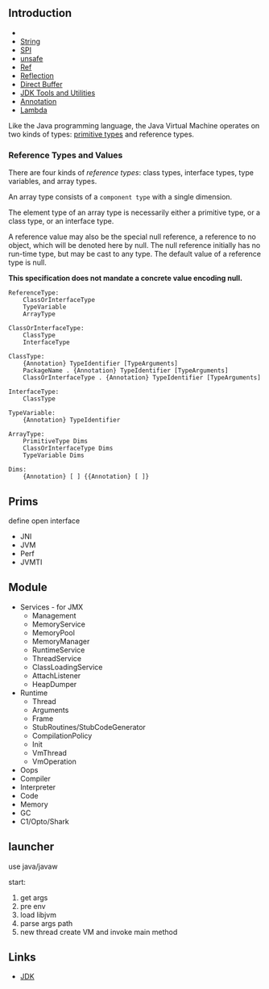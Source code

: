 ## Introduction

- 
- [String](/docs/CS/Java/JDK/Basic/String.md)
- [SPI](/docs/CS/Java/JDK/Basic/SPI.md)
- [unsafe](/docs/CS/Java/JDK/Basic/unsafe.md)
- [Ref](/docs/CS/Java/JDK/Basic/Ref.md)
- [Reflection](/docs/CS/Java/JDK/Basic/Reflection.md)
- [Direct Buffer](/docs/CS/Java/JDK/Basic/Direct_Buffer.md)
- [JDK Tools and Utilities](/docs/CS/Java/JDK/Basic/Tools.md)
- [Annotation](/docs/CS/Java/JDK/Basic/Annotation.md)
- [Lambda](/docs/CS/Java/JDK/Basic/Lambda.md)

Like the Java programming language, the Java Virtual Machine operates on two kinds of types: [primitive types](/docs/CS/Java/JDK/Basic/PrimitiveType.md) and reference types.



### Reference Types and Values

There are four kinds of *reference types*: class types, interface types, type variables, and array types.


An array type consists of a `component type` with a single dimension.

The element type of an array type is necessarily either a primitive type, or a class type, or an interface type.

A reference value may also be the special null reference, a reference to no object, 
which will be denoted here by null. 
The null reference initially has no run-time type, but may be cast to any type. 
The default value of a reference type is null.

**This specification does not mandate a concrete value encoding null.**

```
ReferenceType:
	ClassOrInterfaceType 
	TypeVariable 
	ArrayType
	
ClassOrInterfaceType:
 	ClassType 
 	InterfaceType
 	
ClassType:
	{Annotation} TypeIdentifier [TypeArguments] 
	PackageName . {Annotation} TypeIdentifier [TypeArguments] 
	ClassOrInterfaceType . {Annotation} TypeIdentifier [TypeArguments]

InterfaceType:
	ClassType

TypeVariable:
	{Annotation} TypeIdentifier

ArrayType:
	PrimitiveType Dims 
	ClassOrInterfaceType Dims 
	TypeVariable Dims

Dims:
	{Annotation} [ ] {{Annotation} [ ]}
```



## Prims

define open interface

- JNI
- JVM
- Perf
- JVMTI


## Module

- Services - for JMX
  - Management
  - MemoryService
  - MemoryPool
  - MemoryManager
  - RuntimeService
  - ThreadService
  - ClassLoadingService
  - AttachListener
  - HeapDumper
- Runtime
  - Thread
  - Arguments
  - Frame
  - StubRoutines/StubCodeGenerator
  - CompilationPolicy
  - Init
  - VmThread
  - VmOperation
- Oops
- Compiler
- Interpreter
- Code
- Memory
- GC
- C1/Opto/Shark

## launcher
use java/javaw

start:
1. get args
2. pre env
3. load libjvm
4. parse args path
5. new thread create VM and invoke main method



## Links

- [JDK](/docs/CS/Java/JDK/JDK.md)